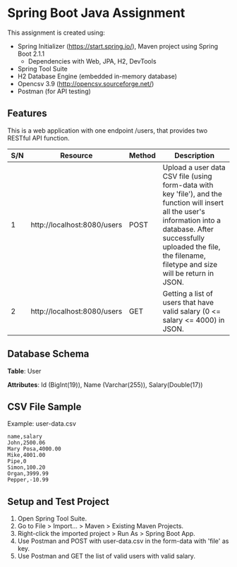 # Spring Boot Java Assignment


This assignment is created using:
* Spring Initializer (https://start.spring.io/), Maven project using Spring Boot 2.1.1 
  * Dependencies with Web, JPA, H2, DevTools 
* Spring Tool Suite
* H2 Database Engine (embedded in-memory database)
* Opencsv 3.9 (http://opencsv.sourceforge.net/)
* Postman (for API testing)

## Features
This is a web application with one endpoint /users, that provides two RESTful API function. 

|S/N|Resource|Method|Description|
|---|---|---|---|
|1|http://localhost:8080/users|POST| Upload a user data CSV file (using form-data with key 'file'), and the function will insert all the user's information into a database. After successfully uploaded the file, the filename, filetype and size will be return in JSON. | 
|2|http://localhost:8080/users|GET| Getting a list of users that have valid salary (0 <= salary <= 4000) in JSON.| 

## Database Schema
**Table**: User

**Attributes**: Id (BigInt(19)), Name (Varchar(255)), Salary(Double(17))

## CSV File Sample

Example: user-data.csv
```
name,salary
John,2500.06
Mary Posa,4000.00
Mike,4001.00
Pipe,0
Simon,100.20
Organ,3999.99
Pepper,-10.99
```

##  Setup and Test Project

1) Open Spring Tool Suite.
2) Go to File > Import... > Maven > Existing Maven Projects.
3) Right-click the imported project > Run As > Spring Boot App.
4) Use Postman and POST with user-data.csv in the form-data with 'file' as key.
5) Use Postman and GET the list of valid users with valid salary.

